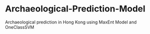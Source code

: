 # Archaeological-Prediction-Model
Archaeological prediction in Hong Kong using MaxEnt Model and OneClassSVM

